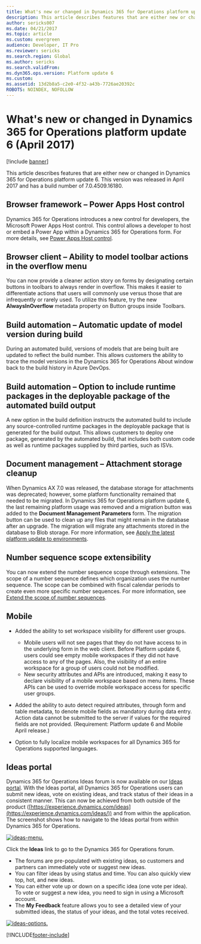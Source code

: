 ```yaml
---
title: What's new or changed in Dynamics 365 for Operations platform update 6 (April 2017)
description: This article describes features that are either new or changed in Dynamics 365 for Operations platform update 6. This version was released in April 2017 and has a build number of 7.0.4509.16180.
author: sericks007
ms.date: 04/21/2017
ms.topic: article
ms.custom: evergreen
audience: Developer, IT Pro
ms.reviewer: sericks
ms.search.region: Global
ms.author: sericks
ms.search.validFrom: 
ms.dyn365.ops.version: Platform update 6
ms.custom: 
ms.assetid: 13d2b8a5-c2e0-4f32-a43b-7726ae20392c
ROBOTS: NOINDEX, NOFOLLOW
---
```


# What's new or changed in Dynamics 365 for Operations platform update 6 (April 2017)

[!include [banner](../../../finance/includes/banner.md)]

This article describes features that are either new or changed in Dynamics 365 for Operations platform update 6. This version was released in April 2017 and has a build number of 7.0.4509.16180.

## Browser framework – Power Apps Host control

Dynamics 365 for Operations introduces a new control for developers, the Microsoft Power Apps Host control. This control allows a developer to host or embed a Power App within a Dynamics 365 for Operations form. For more details, see [Power Apps Host control](../user-interface/powerapps-host-control.md).

## Browser client – Ability to model toolbar actions in the overflow menu

You can now provide a cleaner action story on forms by designating certain buttons in toolbars to always render in overflow. This makes it easier to differentiate actions that users will commonly use versus those that are infrequently or rarely used. To utilize this feature, try the new **AlwaysInOverflow** metadata property on Button groups inside Toolbars.

## Build automation – Automatic update of model version during build

During an automated build, versions of models that are being built are updated to reflect the build number. This allows customers the ability to trace the model versions in the Dynamics 365 for Operations About window back to the build history in Azure DevOps.

## Build automation – Option to include runtime packages in the deployable package of the automated build output

A new option in the build definition instructs the automated build to include any source-controlled runtime packages in the deployable package that is generated for the build output. This allows customers to deploy one package, generated by the automated build, that includes both custom code as well as runtime packages supplied by third parties, such as ISVs.

## Document management – Attachment storage cleanup

When Dynamics AX 7.0 was released, the database storage for attachments was deprecated; however, some platform functionality remained that needed to be migrated. In Dynamics 365 for Operations platform update 6, the last remaining platform usage was removed and a migration button was added to the **Document Management Parameters** form. The migration button can be used to clean up any files that might remain in the database after an upgrade. The migration will migrate any attachments stored in the database to Blob storage. For more information, see [Apply the latest platform update to environments](../migration-upgrade/upgrade-latest-platform-update.md).

## Number sequence scope extensibility

You can now extend the number sequence scope through extensions. The scope of a number sequence defines which organization uses the number sequence. The scope can be combined with fiscal calendar periods to create even more specific number sequences. For more information, see [Extend the scope of number sequences](../extensibility/extend-number-sequence-scope.md).

## Mobile

- Added the ability to set workspace visibility for different user groups.

    - Mobile users will not see pages that they do not have access to in the underlying form in the web client. Before Platform update 6, users could see empty mobile workspaces if they did not have access to any of the pages. Also, the visibility of an entire workspace for a group of users could not be modified.
    - New security attributes and APIs are introduced, making it easy to declare visibility of a mobile workspace based on menu items. These APIs can be used to override mobile workspace access for specific user groups.

- Added the ability to auto detect required attributes, through form and table metadata, to denote mobile fields as mandatory during data entry. Action data cannot be submitted to the server if values for the required fields are not provided. (Requirement: Platform update 6 and Mobile April release.)
- Option to fully localize mobile workspaces for all Dynamics 365 for Operations supported languages.

## Ideas portal

Dynamics 365 for Operations Ideas forum is now available on our [Ideas portal](https://experience.dynamics.com/ideas/). With the Ideas portal, all Dynamics 365 for Operations users can submit new ideas, vote on existing ideas, and track status of their ideas in a consistent manner. This can now be achieved from both outside of the product ([https://experience.dynamics.com/ideas](https://experience.dynamics.com/ideas/)) and from within the application. The screenshot shows how to navigate to the Ideas portal from within Dynamics 365 for Operations.

[![ideas-menu.](../../fin-ops/get-started/media/ideas-menu.png)](/media/ideas-menu.png)

Click the **Ideas** link to go to the Dynamics 365 for Operations forum.



- The forums are pre-populated with existing ideas, so customers and partners can immediately vote or suggest new ideas.
- You can filter ideas by using status and time. You can also quickly view top, hot, and new ideas.
- You can either vote up or down on a specific idea (one vote per idea). To vote or suggest a new idea, you need to sign in using a Microsoft account.
- The **My Feedback** feature allows you to see a detailed view of your submitted ideas, the status of your ideas, and the total votes received.

[![ideas-options.](../../fin-ops/get-started/media/ideas-options.png)](/media/ideas-options.png)


[!INCLUDE[footer-include](../../../includes/footer-banner.md)]
